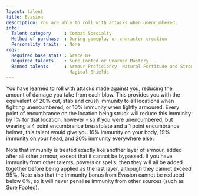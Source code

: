 ```yaml
---
layout: talent
title: Evasion
description: You are able to roll with attacks when unencumbered.
info:
  Talent category     : Combat Specialty
  Method of purchase  : During gameplay or character creation
  Personality traits  : None
reqs:
  Required base stats : Grace 8+
  Required talents    : Sure Footed or Unarmed Mastery
  Banned talents      : Armour Proficiency, Natural Fortitude and Strong
                        Magical Shields
---
```


You have learned to roll with attacks made against you, reducing the amount of
damage you take from each blow.  This provides you with the equivalent of 20%
cut, stab and crush immunity to all locations when fighting unencumbered, or
10% immunity when lightly armoured.  Every point of encumbrance on the location
being struck will reduce this immunity by 1% for that location, however - so if
you were unencumbered, but wearing a 4 point encumbrance breastplate and a 1
point encumbrance helmet, this talent would give you 16% immunity on your body,
19% immunity on your head, and 20% immunity everywhere else.

Note that immunity is treated exactly like another layer of armour, added after
all other armour, except that it cannot be bypassed.  If you have immunity from
other talents, powers or spells, then they will all be added together before
being applied as the last layer, although they cannot exceed 95%.  Note also
that the immunity bonus from Evasion cannot be reduced below 0%, so it will
never penalise immunity from other sources (such as Sure Footed).
